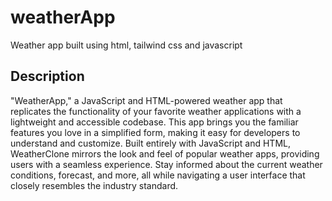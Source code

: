 # weatherApp
Weather app built using html, tailwind css and javascript
## Description
"WeatherApp," a JavaScript and HTML-powered weather app that replicates the functionality of your favorite weather applications with a lightweight and accessible codebase. This app brings you the familiar features you love in a simplified form,
making it easy for developers to understand and customize. Built entirely with JavaScript and HTML, WeatherClone mirrors the look and
feel of popular weather apps, providing users with a seamless experience. Stay informed about the current weather conditions,
forecast, and more, all while navigating a user interface that closely resembles the industry standard.
